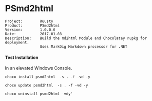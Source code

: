 # PSmd2html #

~~~
Project:        Ruusty
Product:        PSmd2html
Version:        1.0.0.0
Date:           2017-01-08 
Description:    Build the md2html Module and Chocolatey nupkg for deployment.
                Uses MarkDig Markdown processor for .NET 

~~~

#### Test Installation ####



In an elevated Windows Console.

~~~
choco install psmd2html  -s . -f -vd -y
~~~


~~~
choco update psmd2html  -s . -f -vd -y
~~~


~~~
choco uninstall psmd2html -vdy'
~~~
